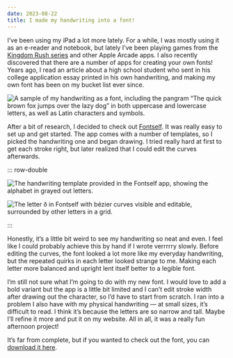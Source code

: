 ```yaml
---
date: 2023-08-22
title: I made my handwriting into a font!
---
```

I’ve been using my iPad a lot more lately. For a while, I was mostly using it as an e-reader and notebook, but lately I’ve been playing games from the [Kingdom Rush series](https://www.ironhidegames.com/Games) and other Apple Arcade apps. I also recently discovered that there are a number of apps for creating your own fonts! Years ago, I read an article about a high school student who sent in his college application essay printed in his own handwriting, and making my own font has been on my bucket list ever since.

![A sample of my handwriting as a font, including the pangram “The quick brown fox jumps over the lazy dog” in both uppercase and lowercase letters, as well as Latin characters and symbols.](2023-08-22-gabrielle-font-sample-grey.png 'My handwriting as a font')

<!--more-->

After a bit of research, I decided to check out [Fontself](https://apps.apple.com/ca/app/fontself-make-your-own-fonts/id1512959192). It was really easy to set up and get started. The app comes with a number of templates, so I picked the handwriting one and began drawing. I tried really hard at first to get each stroke right, but later realized that I could edit the curves afterwards.

::: row-double

![The handwriting template provided in the Fontself app, showing the alphabet in grayed out letters.](2023-08-22-font-template.png 'The handwriting template')

![The letter ð in Fontself with bézier curves visible and editable, surrounded by other letters in a grid.](2023-08-22-font-vector.png 'Editing bézier curves')

:::

Honestly, it’s a little bit weird to see my handwriting so neat and even. I feel like I could probably achieve this by hand if I wrote verrrrry slowly. Before editing the curves, the font looked a lot more like my everyday handwriting, but the repeated quirks in each letter looked strange to me. Making each letter more balanced and upright lent itself better to a legible font.

I’m still not sure what I’m going to do with my new font. I would love to add a bold variant but the app is a little bit limited and I can’t edit stroke width after drawing out the character, so I’d have to start from scratch. I ran into a problem I also have with my physical handwriting — at small sizes, it’s difficult to read. I think it’s because the letters are so narrow and tall. Maybe I’ll refine it more and put it on my website. All in all, it was a really fun afternoon project!

It’s far from complete, but if you wanted to check out the font, you can [download it here](https://github.com/gabriellewee/portfolio/raw/netlify/static/fonts/gabrielle.otf).